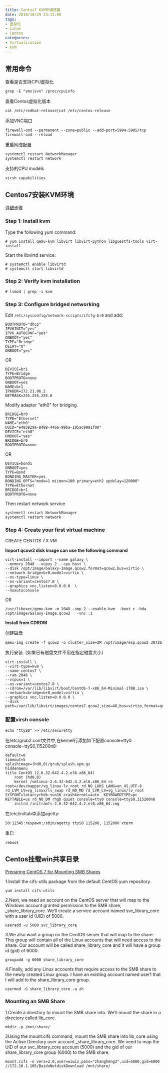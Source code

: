 ```yaml
---
title: Centos7 KVM环境搭建
date: 2018/10/29 23:11:00
tags: 
- 虚拟化
- Linux
- Centos
categories: 
- Virtualization
- KVM
---
```


## 常用命令
查看是否支持CPU虚拟化

	grep -E "vmx|svn" /proc/cpuinfo
<!--more-->
查看Centos虚拟化版本

	cat /etc/redhat-release|cat /etc/centos-release
添加VNC端口
	
	firewall-cmd --permanent --zone=public --add-port=5904-5905/tcp
	firewall-cmd --reload

重启网络配置

	systemctl restart NetworkManager
	systemctl restart network

支持的CPU models

	virsh capabilities

## Centos7安装KVM环境
[详细步骤](https://www.cyberciti.biz/faq/how-to-install-kvm-on-centos-7-rhel-7-headless-server/)
### Step 1: Install kvm
Type the following yum command:

	# yum install qemu-kvm libvirt libvirt-python libguestfs-tools virt-install
Start the libvirtd service:

	# systemctl enable libvirtd
	# systemctl start libvirtd

### Step 2: Verify kvm installation
	
	# lsmod | grep -i kvm

### Step 3: Configure bridged networking
Edit `/etc/sysconfig/network-scripts/ifcfg-br0` and add:
	
	BOOTPROTO="dhcp"
	IPV6INIT="yes"
	IPV6_AUTOCONF="yes"
	ONBOOT="yes"
	TYPE="Bridge"
	DELAY="0"
	ONBOOT="yes"
OR

	DEVICE=br1
	TYPE=Bridge  
	BOOTPROTO=none 
	ONBOOT=yes
	NAME=br1
	IPADDR=172.21.96.2	
	NETMASK=255.255.255.0

Modify adaptor "eth0" for bridging.

	BRIDGE=br0
	TYPE="Ethernet"
	NAME="eth0"
	UUID="e485829a-8488-4466-99ba-195ac9991f00"
	DEVICE="eth0"
	ONBOOT="yes"
	BRIDGE=br0
	BOOTPROTO=none
OR

	DEVICE=bond1
	ONBOOT=yes
	TYPE=Bond
	BONDING_MASTER=yes
	BONDING_OPTS="mode=1 miimon=100 primary=eth2 updelay=120000"
	TYPE=Ethernet
	BRIDGE=br1
	BOOTPROTO=none
Then restart network service

	systemctl restart NetworkManager
	systemctl restart network

### Step 4: Create your first virtual machine
CREATE CENTOS 7.X VM

**Import qcow2 disk image can use the following command**

	virt-install --import --name galaxy \
	--memory 2048 --vcpus 2 --cpu host \
	--disk /opt/image/Galaxy-Image.qcow2,format=qcow2,bus=virtio \
	--network bridge=br0,model=virtio \
	--os-type=linux \
	--os-variant=centos7.0 \
	--graphics vnc,listen=0.0.0.0  \
	--noautoconsole

OR

	/usr/libexec/qemu-kvm -m 2048 -smp 2 --enable-kvm  -boot c -hda /opt/image/Galaxy-Image.qcow2   -vnc :1

**Install from CDROM**

创建磁盘

	qemu-img create -f qcow2 -o cluster_size=2M /opt/image/esp.qcow2 3072G
执行安装（如果已有磁盘文件不用在指定磁盘大小）
	
	virt-install \
	--virt-type=kvm \
	--name centos7 \
	--ram 2048 \
	--vcpus=1 \
	--os-variant=centos7.0 \
	--cdrom=/var/lib/libvirt/boot/CentOS-7-x86_64-Minimal-1708.iso \
	--network=bridge=br0,model=virtio \
	--graphics vnc,listen=0.0.0.0 \
	--disk path=/var/lib/libvirt/images/centos7.qcow2,size=40,bus=virtio,format=qcow2

### 配置virsh console

	echo "ttyS0" >> /etc/securetty
在/etc/grub2.conf文件中,在kernel行添加如下配置console=tty0 console=ttyS0,115200n8:

	default=0
	timeout=5
	splashimage=(hd0,0)/grub/splash.xpm.gz
	hiddenmenu
	title CentOS (2.6.32-642.4.2.el6.x86_64)
        root (hd0,0)
        kernel /vmlinuz-2.6.32-642.4.2.el6.x86_64 ro root=/dev/mapper/vg_linux-lv_root rd_NO_LUKS LANG=en_US.UTF-8 rd_LVM_LV=vg_linux/lv_swap rd_NO_MD rd_LVM_LV=vg_linux/lv_root SYSFONT=latarcyrheb-sun16 crashkernel=auto  KEYBOARDTYPE=pc KEYTABLE=us rd_NO_DM rhgb quiet console=tty0 console=ttyS0,115200n8
        initrd /initramfs-2.6.32-642.4.2.el6.x86_64.img
在/etc/inittab中添加agetty:

	S0:12345:respawn:/sbin/agetty ttyS0 115200, 1152000 xterm
重启

	reboot

## Centos挂载win共享目录
[Preparing CentOS 7 for Mounting SMB Shares](https://www.serverlab.ca/tutorials/linux/storage-file-systems-linux/mounting-smb-shares-centos-7/)

1.Install the cifs-utils package from the default CentOS yum repository.

	yum install cifs-utils
2.Next, we need an account on the CentOS server that will map to the Windows account granted permission to the SMB share, _share_library_core. We’ll create a service account named svc_library_core with a user id (UID) of 5000.

	useradd -u 5000 svc_library_core

3.We also want a group on the CentOS server that will map to the share. This group will contain all of the Linux accounts that will need access to the share. Our account will be called share_library_core and it will have a group id (gid) of 6000.

	groupadd -g 6000 share_library_core

4.Finally, add any Linux accounts that require access to the SMB share to the newly created Linux group. I have an existing account named user1 that I will add to the share_library_core group.
	
	usermod -G share_library_core -a zh

### Mounting an SMB Share
1.Create a directory to mount the SMB share into. We’ll mount the share in a directory called lib_core.

	mkdir -p /mnt/share/
2Using the mount.cifs command, mount the SMB share into lib_core using the Active Directory user account _share_library_core. We need to map the UID of our svc_library_core account (5000) and the gid of our share_library_core group (6000) to the SMB share.

	mount.cifs -o vers=2.0,user=wiwiz,pass="zhangheng2",uid=5000,gid=6000 //172.16.1.105/BaiduNetdiskDownload /mnt/share/ 
